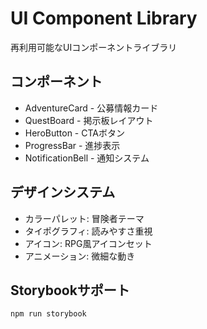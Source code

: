 # UI Component Library

再利用可能なUIコンポーネントライブラリ

## コンポーネント
- AdventureCard - 公募情報カード
- QuestBoard - 掲示板レイアウト
- HeroButton - CTAボタン
- ProgressBar - 進捗表示
- NotificationBell - 通知システム

## デザインシステム
- カラーパレット: 冒険者テーマ
- タイポグラフィ: 読みやすさ重視
- アイコン: RPG風アイコンセット
- アニメーション: 微細な動き

## Storybookサポート
```bash
npm run storybook
```
